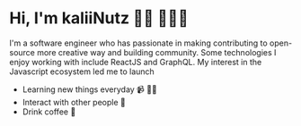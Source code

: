 # Hi, I'm kaliiNutz 👋🏾 👩🏾‍💻

I'm a software engineer who has passionate in making contributing to open-source more creative way and building community. Some technologies I enjoy working with include ReactJS and GraphQL. My interest in the Javascript ecosystem led me to launch


- Learning new things everyday 📹 ✍🏾
- Interact with other people 🏓
- Drink coffee 💼
